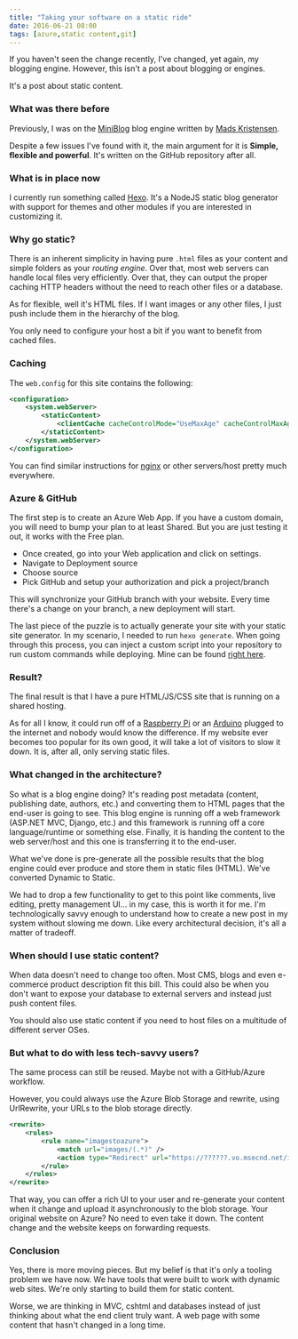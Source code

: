 ```yaml
---
title: "Taking your software on a static ride"
date: 2016-06-21 08:00
tags: [azure,static content,git]
---
```


If you haven't seen the change recently, I've changed, yet again, my blogging engine. However, this isn't a post about blogging or engines.

It's a post about static content.

### What was there before

Previously, I was on the [MiniBlog][1] blog engine written by [Mads Kristensen][2].

Despite a few issues I've found with it, the main argument for it is **Simple, flexible and powerful**. It's written on the GitHub repository after all.

### What is in place now

I currently run something called [Hexo][3]. It's a NodeJS static blog generator with support for themes and other modules if you are interested in customizing it.

### Why go static?

There is an inherent simplicity in having pure `.html` files as your content and simple folders as your *routing engine*. Over that, most web servers can handle local files very efficiently. Over that, they can output the proper caching HTTP headers without the need to reach other files or a database.

As for flexible, well it's HTML files. If I want images or any other files, I just push include them in the hierarchy of the blog.

You only need to configure your host a bit if you want to benefit from cached files.

### Caching

The `web.config` for this site contains the following:

```xml
<configuration>
    <system.webServer>
        <staticContent>
            <clientCache cacheControlMode="UseMaxAge" cacheControlMaxAge="365:00:00" />    
        </staticContent>
    </system.webServer>
</configuration>
```

You can find similar instructions for [nginx][4] or other servers/host pretty much everywhere.

### Azure & GitHub

The first step is to create an Azure Web App. If you have a custom domain, you will need to bump your plan to at least Shared. But you are just testing it out, it works with the Free plan.

* Once created, go into your Web application and click on settings.
* Navigate to Deployment source
* Choose source
* Pick GitHub and setup your authorization and pick a project/branch

This will synchronize your GitHub branch with your website. Every time there's a change on your branch, a new deployment will start.

The last piece of the puzzle is to actually generate your site with your static site generator. In my scenario, I needed to run `hexo generate`. When going through this process, you can inject a custom script into your repository to run custom commands while deploying. Mine can be found [right here][5].

### Result?

The final result is that I have a pure HTML/JS/CSS site that is running on a shared hosting.

As for all I know, it could run off of a [Raspberry Pi][6] or an [Arduino][7] plugged to the internet and nobody would know the difference. If my website ever becomes too popular for its own good, it will take a lot of visitors to slow it down. It is, after all, only serving static files.

### What changed in the architecture?

So what is a blog engine doing? It's reading post metadata (content, publishing date, authors, etc.) and converting them to HTML pages that the end-user is going to see. This blog engine is running off a web framework (ASP.NET MVC, Django, etc.) and this framework is running off a core language/runtime or something else. Finally, it is handing the content to the web server/host and this one is transferring it to the end-user.

What we've done is pre-generate all the possible results that the blog engine could ever produce and store them in static files (HTML). We've converted Dynamic to Static.

We had to drop a few functionality to get to this point like comments, live editing, pretty management UI... in my case, this is worth it for me. I'm technologically savvy enough to understand how to create a new post in my system without slowing me down. Like every architectural decision, it's all a matter of tradeoff.

### When should I use static content?

When data doesn't need to change too often. Most CMS, blogs and even e-commerce product description fit this bill. This could also be when you don't want to expose your database to external servers and instead just push content files.

You should also use static content if you need to host files on a multitude of different server OSes.

### But what to do with less tech-savvy users?

The same process can still be reused. Maybe not with a GitHub/Azure workflow.

However, you could always use the Azure Blob Storage and rewrite, using UrlRewrite, your URLs to the blob storage directly.

```xml
<rewrite>
    <rules>
        <rule name="imagestoazure">
            <match url="images/(.*)" />
            <action type="Redirect" url="https://??????.vo.msecnd.net/images/{R:1}" />
        </rule>
    </rules>
</rewrite>
```

That way, you can offer a rich UI to your user and re-generate your content when it change and upload it asynchronously to the blob storage. Your original website on Azure? No need to even take it down. The content change and the website keeps on forwarding requests.

### Conclusion

Yes, there is more moving pieces. But my belief is that it's only a tooling problem we have now. We have tools that were built to work with dynamic web sites. We're only starting to build them for static content.

Worse, we are thinking in MVC, cshtml and databases instead of just thinking about what the end client truly want. A web page with some content that hasn't changed in a long time.


[1]: https://github.com/madskristensen/MiniBlog
[2]: http://madskristensen.net/
[3]: https://hexo.io/
[4]: https://serversforhackers.com/nginx-caching
[5]: https://github.com/MaximRouiller/blog.decayingcode.com/blob/master/deploy.cmd
[6]: https://www.raspberrypi.org/documentation/remote-access/web-server/nginx.md
[7]: https://startingelectronics.org/software/arduino/web-server/basic-01/
